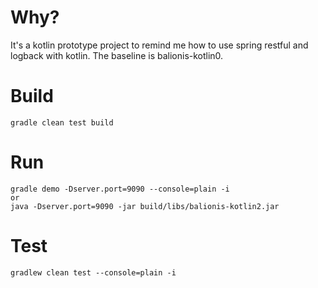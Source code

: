 # Why?
It's a kotlin prototype project to remind me how to use spring restful and logback with kotlin. 
The baseline is balionis-kotlin0.

# Build
```
gradle clean test build
```

# Run
```
gradle demo -Dserver.port=9090 --console=plain -i
or
java -Dserver.port=9090 -jar build/libs/balionis-kotlin2.jar
```

# Test

```
gradlew clean test --console=plain -i
```
